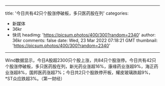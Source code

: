 
---
title: '今日共有42只个股涨停破板，多只医药股在列'
categories: 
 - 新媒体
 - 36kr
 - 快讯
headimg: 'https://picsum.photos/400/300?random=2340'
author: 36kr
comments: false
date: Wed, 23 Mar 2022 07:18:21 GMT
thumbnail: 'https://picsum.photos/400/300?random=2340'
---

<div>   
Wind数据显示，今日A股超2300只个股上涨，共84只个股涨停。今日共有42只个股涨停破板，多只医药股在列，新光药业涨超16%，康缘药业涨超9%，海正药业涨超8%，国邦医药涨超7%；今日共2只个股跌停开板，耀皮玻璃跌超9%，*ST众应跌超3%。（第一财经）  
</div>
            